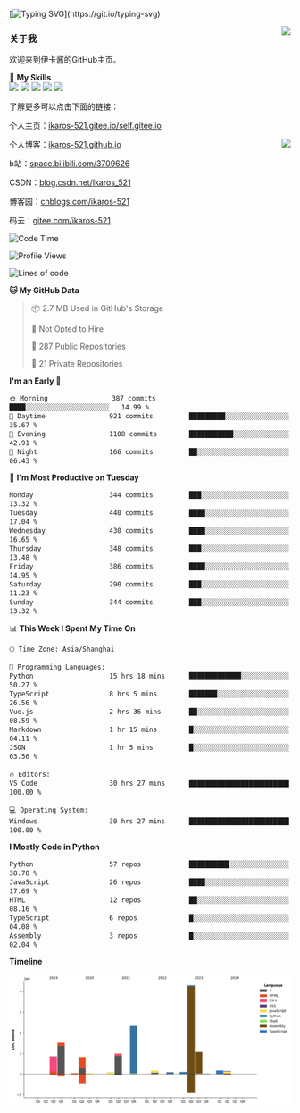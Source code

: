 [![Typing SVG](https://readme-typing-svg.herokuapp.com?size=25&duration=3000&color=8C43EA&vCenter=true&width=200&height=40&lines=Hi+Welcome+%F0%9F%91%8B%F0%9F%8F%BB;I'm+Love丶伊卡洛斯~~)](https://git.io/typing-svg)

<a href="#">
  <img align="right" src="https://github-readme-stats.vercel.app/api?username=Ikaros-521&count_private=true&show_icons=true&bg_color=15,f2f7fd,E0EAFC" />
</a>

### 关于我

欢迎来到伊卡酱的GitHub主页。

🌟 **My Skills**  
![](https://img.shields.io/badge/-C-A8B9CC?style=flat-square&logo=C&logoColor=fff)
![](https://img.shields.io/badge/-Python-3776AB?style=flat-square&logo=Python&logoColor=fff)
![](https://img.shields.io/badge/-JavaScript-F7DF1E?style=flat-square&logo=JavaScript&logoColor=fff)
![](https://img.shields.io/badge/-C++-00599C?style=flat-square&logo=Cpp&logoColor=fff)
![](https://img.shields.io/badge/-Linux-000000?style=flat-square&logo=Linux&logoColor=fff)

了解更多可以点击下面的链接：  

个人主页：[ikaros-521.gitee.io/self.gitee.io](https://ikaros-521.gitee.io/self.gitee.io/)  

<img align='right' src="https://github.com/Ikaros-521/Ikaros-521/assets/40910637/3a5e50bc-91dc-4aa5-b7a0-8b27ad1c2b33" height="330">

个人博客：[ikaros-521.github.io](https://ikaros-521.github.io/)  

b站：[space.bilibili.com/3709626](https://space.bilibili.com/3709626)  

CSDN：[blog.csdn.net/Ikaros_521](https://blog.csdn.net/Ikaros_521)  

博客园：[cnblogs.com/ikaros-521](https://www.cnblogs.com/ikaros-521)  

码云：[gitee.com/ikaros-521](https://gitee.com/ikaros-521)  


<!--START_SECTION:waka-->
![Code Time](http://img.shields.io/badge/Code%20Time-1%2C376%20hrs%2054%20mins-blue)

![Profile Views](http://img.shields.io/badge/Profile%20Views-1-blue)

![Lines of code](https://img.shields.io/badge/From%20Hello%20World%20I%27ve%20Written-12.8%20million%20lines%20of%20code-blue)

**🐱 My GitHub Data** 

> 📦 2.7 MB Used in GitHub's Storage 
 > 
> 🚫 Not Opted to Hire
 > 
> 📜 287 Public Repositories 
 > 
> 🔑 21 Private Repositories 
 > 
**I'm an Early 🐤** 

```text
🌞 Morning                387 commits         ████░░░░░░░░░░░░░░░░░░░░░   14.99 % 
🌆 Daytime                921 commits         █████████░░░░░░░░░░░░░░░░   35.67 % 
🌃 Evening                1108 commits        ███████████░░░░░░░░░░░░░░   42.91 % 
🌙 Night                  166 commits         ██░░░░░░░░░░░░░░░░░░░░░░░   06.43 % 
```
📅 **I'm Most Productive on Tuesday** 

```text
Monday                   344 commits         ███░░░░░░░░░░░░░░░░░░░░░░   13.32 % 
Tuesday                  440 commits         ████░░░░░░░░░░░░░░░░░░░░░   17.04 % 
Wednesday                430 commits         ████░░░░░░░░░░░░░░░░░░░░░   16.65 % 
Thursday                 348 commits         ███░░░░░░░░░░░░░░░░░░░░░░   13.48 % 
Friday                   386 commits         ████░░░░░░░░░░░░░░░░░░░░░   14.95 % 
Saturday                 290 commits         ███░░░░░░░░░░░░░░░░░░░░░░   11.23 % 
Sunday                   344 commits         ███░░░░░░░░░░░░░░░░░░░░░░   13.32 % 
```


📊 **This Week I Spent My Time On** 

```text
🕑︎ Time Zone: Asia/Shanghai

💬 Programming Languages: 
Python                   15 hrs 18 mins      █████████████░░░░░░░░░░░░   50.27 % 
TypeScript               8 hrs 5 mins        ███████░░░░░░░░░░░░░░░░░░   26.56 % 
Vue.js                   2 hrs 36 mins       ██░░░░░░░░░░░░░░░░░░░░░░░   08.59 % 
Markdown                 1 hr 15 mins        █░░░░░░░░░░░░░░░░░░░░░░░░   04.11 % 
JSON                     1 hr 5 mins         █░░░░░░░░░░░░░░░░░░░░░░░░   03.56 % 

🔥 Editors: 
VS Code                  30 hrs 27 mins      █████████████████████████   100.00 % 

💻 Operating System: 
Windows                  30 hrs 27 mins      █████████████████████████   100.00 % 
```

**I Mostly Code in Python** 

```text
Python                   57 repos            ██████████░░░░░░░░░░░░░░░   38.78 % 
JavaScript               26 repos            ████░░░░░░░░░░░░░░░░░░░░░   17.69 % 
HTML                     12 repos            ██░░░░░░░░░░░░░░░░░░░░░░░   08.16 % 
TypeScript               6 repos             █░░░░░░░░░░░░░░░░░░░░░░░░   04.08 % 
Assembly                 3 repos             █░░░░░░░░░░░░░░░░░░░░░░░░   02.04 % 
```



**Timeline**

![Lines of Code chart](https://raw.githubusercontent.com/Ikaros-521/Ikaros-521/main/assets/bar_graph.png)


<!--END_SECTION:waka-->


<!--
**Ikaros-521/Ikaros-521** is a ✨ _special_ ✨ repository because its `README.md` (this file) appears on your GitHub profile.

Here are some ideas to get you started:

- 🔭 I’m currently working on ...
- 🌱 I’m currently learning ...
- 👯 I’m looking to collaborate on ...
- 🤔 I’m looking for help with ...
- 💬 Ask me about ...
- 📫 How to reach me: ...
- 😄 Pronouns: ...
- ⚡ Fun fact: ...
-->
